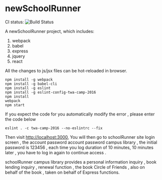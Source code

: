 newSchoolRunner
===============

CI status: ![Build Status](https://travis-ci.org/SRunner/newSchoolRunner.svg?branch=master)

A newSchoolRunner project, which includes:

1. webpack
2. babel
3. express
4. jquery
5. react

All the changes to js/jsx files can be hot-reloaded in browser.

```
npm install -g webpack
npm install -g babel-cli
npm install -g eslint
npm install -g eslint-config-twa-camp-2016
npm install
webpack
npm start
```

If you expect the code for you automatically modify the error , please enter the code below

```
eslint . -c twa-camp-2016 --no-eslintrc --fix
```

Then visit <http://localhost:3000>,
You will then go to schoolRunner site login screen , the account password account password campus library ,
the initial password is 123456 , each time you log duration of 10 minutes, 10 minutes later ,
you have to log in again to continue access .


schoolRunner campus library provides a personal information inquiry ,
book lending inquiry , renewal function , the book Circle of Friends , also on behalf of the book ,
taken on behalf of Express functions.


